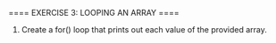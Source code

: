 ==== EXERCISE 3: LOOPING AN ARRAY ====

1. Create a for() loop that prints out each value of the provided array.
